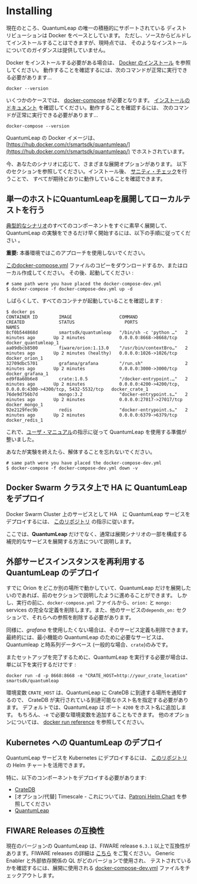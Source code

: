 # Installing

現在のところ、QuantumLeap の唯一の積極的にサポートされている
ディストリビューションは Docker をベースとしています。
ただし、ソースからビルドしてインストールすることはできますが、現時点では、
そのようなインストールについてのガイダンスは提供していません。

Docker をインストールする必要がある場合は、
[Docker のインストール](https://docs.docker.com/engine/installation/)
を参照してください。
動作することを確認するには、次のコマンドが正常に実行できる必要があります...

```
docker --version
```

いくつかのケースでは、 [docker-compose](https://docs.docker.com/compose/)
が必要となります。
[インストールのドキュメント](https://docs.docker.com/compose/install/)
を確認してください。動作することを確認するには、
次のコマンドが正常に実行できる必要があります...

```
docker-compose --version
```

QuantumLeap の Docker イメージは、
[https://hub.docker.com/r/smartsdk/quantumleap/](https://hub.docker.com/r/smartsdk/quantumleap/)
でホストされています。

今、あなたのシナリオに応じて、さまざまな展開オプションがあります。
以下のセクションを参照してください。インストール後、
[サニティ・チェック](check.md)を行うことで、
すべてが期待どおりに動作していることを確認できます。

## 単一のホストにQuantumLeapを展開してローカルテストを行う

[典型的なシナリオ](../index.md)のすべてのコンポーネントをすぐに素早く展開して、
QuantumLeap の実験をできるだけ早く開始するには、以下の手順に従ってください 。

**重要:** 本番環境ではこのアプローチを使用しないでください。

[このdocker-compose.yml](https://raw.githubusercontent.com/smartsdk/ngsi-timeseries-api/master/docker/docker-compose-dev.yml)
ファイルのコピーをダウンロードするか、またはローカル作成してください。
その後、起動してください :

```
# same path were you have placed the docker-compose-dev.yml
$ docker-compose -f docker-compose-dev.yml up -d
```

しばらくして、すべてのコンテナが起動していることを確認します :

```
$ docker ps
CONTAINER ID        IMAGE                  COMMAND                  CREATED             STATUS                   PORTS                                                           NAMES
8cf0b544868d        smartsdk/quantumleap   "/bin/sh -c 'python …"   2 minutes ago       Up 2 minutes             0.0.0.0:8668->8668/tcp                                          docker_quantumleap_1
aa09dbcb8500        fiware/orion:1.13.0    "/usr/bin/contextBro…"   2 minutes ago       Up 2 minutes (healthy)   0.0.0.0:1026->1026/tcp                                          docker_orion_1
32709dbc5701        grafana/grafana        "/run.sh"                2 minutes ago       Up 2 minutes             0.0.0.0:3000->3000/tcp                                          docker_grafana_1
ed9f8a60b6e8        crate:1.0.5            "/docker-entrypoint.…"   2 minutes ago       Up 2 minutes             0.0.0.0:4200->4200/tcp, 0.0.0.0:4300->4300/tcp, 5432-5532/tcp   docker_crate_1
76de9d756b7d        mongo:3.2              "docker-entrypoint.s…"   2 minutes ago       Up 2 minutes             0.0.0.0:27017->27017/tcp                                        docker_mongo_1
92e2129fec9b        redis                  "docker-entrypoint.s…"   2 minutes ago       Up 2 minutes             0.0.0.0:6379->6379/tcp                                          docker_redis_1
```

これで、[ユーザ・マニュアル](../user/index.md)の指示に従って
QuantumLeap を使用する準備が整いました。

あなたが実験を終えたら、解体することを忘れないでください。


```
# same path were you have placed the docker-compose-dev.yml
$ docker-compose -f docker-compose-dev.yml down -v
```

## Docker Swarm クラスタ上で HA に QuantumLeap をデプロイ

Docker Swarm Cluster 上のサービスとして HA　に QuantumLeap
サービスをデプロイするには、
[このリポジトリ](https://smartsdk-recipes.readthedocs.io/en/latest/data-management/quantumleap/readme/)
の指示に従います。

ここでは、**QuantumLeap** だけでなく、通常は展開シナリオの一部を構成する
補完的なサービスを展開する方法について説明します。

## 外部サービスインスタンスを再利用する QuantumLeap のデプロイ

すでに Orion をどこか別の場所で動かしていて、QuantumLeap
だけを展開したいのであれば、前のセクションで説明したように進めることができます。
しかし、実行の前に、`docker-compose.yml` ファイルから、`orion:` と
`mongo:` services の完全な定義を削除します。また、他のサービスの`depends_on:`
セクションで、それらへの参照を削除する必要があります。

同様に、*grafana* を使用したくない場合は、そのサービス定義も削除できます。
最終的には、最小機能の QuantumLeap のために必要なサービスは、Quantumleap
と時系列データベース (一般的な場合、`crate`)のみです。

またセットアップを完了するために、QuantumLeap を実行する必要が場合は、
単に以下を実行するだけです :

```
docker run -d -p 8668:8668 -e "CRATE_HOST=http://your_crate_location" smartsdk/quantumleap
```

環境変数 `CRATE_HOST` は、QuantumLeap に CrateDB に到達する場所を通知するので、
CrateDB が実行されている到達可能なホスト名を指定する必要があります。
デフォルトでは、QuantumLeap は ポート `4200` をホスト名に追加します。
もちろん、`-e` で必要な環境変数を追加することもできます。
他のオプションについては、
[docker run reference](https://docs.docker.com/engine/reference/run/)
を参照してください。

## Kubernetes への QuantumLeap のデプロイ

QuantumLeap サービスを Kubernetes にデプロイするには、
[このリポジトリ](https://smartsdk-recipes.readthedocs.io/en/latest/data-management/quantumleap/readme/)
の Helm チャートを活用できます。

特に、以下のコンポーネントをデプロイする必要があります:
* [CrateDB](https://github.com/orchestracities/charts/tree/master/charts/crate)
* [オプション/代替] Timescale - これについては、[Patroni Helm Chart](https://github.com/helm/charts/tree/master/incubator/patroni) を参照してください
* [QuantumLeap](https://github.com/orchestracities/charts/tree/master/charts/quantumleap)

## FIWARE Releases の互換性

現在のバージョンの QuantumLeap は、FIWARE release `6.3.1`
以上で互換性があります。FIWARE releases の詳細は
[こちら](https://forge.fiware.org/plugins/mediawiki/wiki/fiware/index.php/Releases_and_Sprints_numbering,_with_mapping_to_calendar_dates)
をご覧ください。
Generic Enabler と外部依存関係の QL がどのバージョンで使用され、
テストされているかを確認するには、展開に使用される
[docker-compose-dev.yml](https://raw.githubusercontent.com/smartsdk/ngsi-timeseries-api/master/docker/docker-compose-dev.yml)
ファイルをチェックアウトします。

